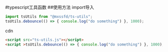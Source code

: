 #typescript工具函数
##使用方法
   import导入
```javascript
import tsUtils from "@mxssfd/ts-utils";
tsUtils.debounce(() => { console.log("do something") }, 1000);
```
   cdn
```html
<script src="ts-utils.js"></script>
<script >tsUtils.debounce(() => { console.log("do something") }, 1000);</script>
```